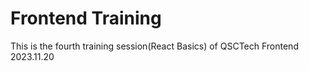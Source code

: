 # Frontend Training

This is the fourth training session(React Basics) of QSCTech Frontend 2023.11.20
